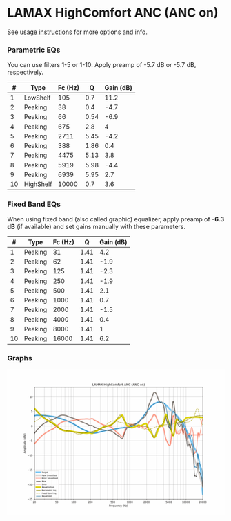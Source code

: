 # LAMAX HighComfort ANC (ANC on)
See [usage instructions](https://github.com/jaakkopasanen/AutoEq#usage) for more options and info.

### Parametric EQs
You can use filters 1-5 or 1-10. Apply preamp of -5.7 dB or -5.7 dB, respectively.

|   # | Type      |   Fc (Hz) |    Q |   Gain (dB) |
|-----|-----------|-----------|------|-------------|
|   1 | LowShelf  |       105 | 0.7  |        11.2 |
|   2 | Peaking   |        38 | 0.4  |        -4.7 |
|   3 | Peaking   |        66 | 0.54 |        -6.9 |
|   4 | Peaking   |       675 | 2.8  |         4   |
|   5 | Peaking   |      2711 | 5.45 |        -4.2 |
|   6 | Peaking   |       388 | 1.86 |         0.4 |
|   7 | Peaking   |      4475 | 5.13 |         3.8 |
|   8 | Peaking   |      5919 | 5.98 |        -4.4 |
|   9 | Peaking   |      6939 | 5.95 |         2.7 |
|  10 | HighShelf |     10000 | 0.7  |         3.6 |

### Fixed Band EQs
When using fixed band (also called graphic) equalizer, apply preamp of **-6.3 dB** (if available) and set gains manually with these parameters.

|   # | Type    |   Fc (Hz) |    Q |   Gain (dB) |
|-----|---------|-----------|------|-------------|
|   1 | Peaking |        31 | 1.41 |         4.2 |
|   2 | Peaking |        62 | 1.41 |        -1.9 |
|   3 | Peaking |       125 | 1.41 |        -2.3 |
|   4 | Peaking |       250 | 1.41 |        -1.9 |
|   5 | Peaking |       500 | 1.41 |         2.1 |
|   6 | Peaking |      1000 | 1.41 |         0.7 |
|   7 | Peaking |      2000 | 1.41 |        -1.5 |
|   8 | Peaking |      4000 | 1.41 |         0.4 |
|   9 | Peaking |      8000 | 1.41 |         1   |
|  10 | Peaking |     16000 | 1.41 |         6.2 |

### Graphs
![](./LAMAX%20HighComfort%20ANC%20(ANC%20on).png)
